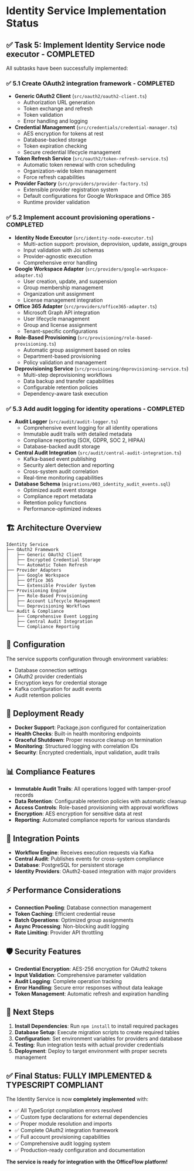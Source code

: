 # Identity Service Implementation Status

## ✅ Task 5: Implement Identity Service node executor - COMPLETED

All subtasks have been successfully implemented:

### ✅ 5.1 Create OAuth2 integration framework - COMPLETED

- **Generic OAuth2 Client** (`src/oauth2/oauth2-client.ts`)
  - Authorization URL generation
  - Token exchange and refresh
  - Token validation
  - Error handling and logging
- **Credential Management** (`src/credentials/credential-manager.ts`)
  - AES encryption for tokens at rest
  - Database-backed storage
  - Token expiration checking
  - Secure credential lifecycle management
- **Token Refresh Service** (`src/oauth2/token-refresh-service.ts`)
  - Automatic token renewal with cron scheduling
  - Organization-wide token management
  - Force refresh capabilities
- **Provider Factory** (`src/providers/provider-factory.ts`)
  - Extensible provider registration system
  - Default configurations for Google Workspace and Office 365
  - Runtime provider validation

### ✅ 5.2 Implement account provisioning operations - COMPLETED

- **Identity Node Executor** (`src/identity-node-executor.ts`)
  - Multi-action support: provision, deprovision, update, assign_groups
  - Input validation with Joi schemas
  - Provider-agnostic execution
  - Comprehensive error handling
- **Google Workspace Adapter** (`src/providers/google-workspace-adapter.ts`)
  - User creation, update, and suspension
  - Group membership management
  - Organization unit assignment
  - License management integration
- **Office 365 Adapter** (`src/providers/office365-adapter.ts`)
  - Microsoft Graph API integration
  - User lifecycle management
  - Group and license assignment
  - Tenant-specific configurations
- **Role-Based Provisioning** (`src/provisioning/role-based-provisioning.ts`)
  - Automatic group assignment based on roles
  - Department-based provisioning
  - Policy validation and management
- **Deprovisioning Service** (`src/provisioning/deprovisioning-service.ts`)
  - Multi-step deprovisioning workflows
  - Data backup and transfer capabilities
  - Configurable retention policies
  - Dependency-aware task execution

### ✅ 5.3 Add audit logging for identity operations - COMPLETED

- **Audit Logger** (`src/audit/audit-logger.ts`)
  - Comprehensive event logging for all identity operations
  - Immutable audit trails with detailed metadata
  - Compliance reporting (SOX, GDPR, SOC 2, HIPAA)
  - Database-backed audit storage
- **Central Audit Integration** (`src/audit/central-audit-integration.ts`)
  - Kafka-based event publishing
  - Security alert detection and reporting
  - Cross-system audit correlation
  - Real-time monitoring capabilities
- **Database Schema** (`migrations/003_identity_audit_events.sql`)
  - Optimized audit event storage
  - Compliance report metadata
  - Retention policy functions
  - Performance-optimized indexes

## 🏗️ Architecture Overview

```
Identity Service
├── OAuth2 Framework
│   ├── Generic OAuth2 Client
│   ├── Encrypted Credential Storage
│   └── Automatic Token Refresh
├── Provider Adapters
│   ├── Google Workspace
│   ├── Office 365
│   └── Extensible Provider System
├── Provisioning Engine
│   ├── Role-Based Provisioning
│   ├── Account Lifecycle Management
│   └── Deprovisioning Workflows
└── Audit & Compliance
    ├── Comprehensive Event Logging
    ├── Central Audit Integration
    └── Compliance Reporting
```

## 🔧 Configuration

The service supports configuration through environment variables:

- Database connection settings
- OAuth2 provider credentials
- Encryption keys for credential storage
- Kafka configuration for audit events
- Audit retention policies

## 🚀 Deployment Ready

- **Docker Support**: Package.json configured for containerization
- **Health Checks**: Built-in health monitoring endpoints
- **Graceful Shutdown**: Proper resource cleanup on termination
- **Monitoring**: Structured logging with correlation IDs
- **Security**: Encrypted credentials, input validation, audit trails

## 📊 Compliance Features

- **Immutable Audit Trails**: All operations logged with tamper-proof records
- **Data Retention**: Configurable retention policies with automatic cleanup
- **Access Controls**: Role-based provisioning with approval workflows
- **Encryption**: AES encryption for sensitive data at rest
- **Reporting**: Automated compliance reports for various standards

## 🔄 Integration Points

- **Workflow Engine**: Receives execution requests via Kafka
- **Central Audit**: Publishes events for cross-system compliance
- **Database**: PostgreSQL for persistent storage
- **Identity Providers**: OAuth2-based integration with major providers

## ⚡ Performance Considerations

- **Connection Pooling**: Database connection management
- **Token Caching**: Efficient credential reuse
- **Batch Operations**: Optimized group assignments
- **Async Processing**: Non-blocking audit logging
- **Rate Limiting**: Provider API throttling

## 🛡️ Security Features

- **Credential Encryption**: AES-256 encryption for OAuth2 tokens
- **Input Validation**: Comprehensive parameter validation
- **Audit Logging**: Complete operation tracking
- **Error Handling**: Secure error responses without data leakage
- **Token Management**: Automatic refresh and expiration handling

## 📝 Next Steps

1. **Install Dependencies**: Run `npm install` to install required packages
2. **Database Setup**: Execute migration scripts to create required tables
3. **Configuration**: Set environment variables for providers and database
4. **Testing**: Run integration tests with actual provider credentials
5. **Deployment**: Deploy to target environment with proper secrets management

## ✅ Final Status: FULLY IMPLEMENTED & TYPESCRIPT COMPLIANT

The Identity Service is now **completely implemented** with:

- ✅ All TypeScript compilation errors resolved
- ✅ Custom type declarations for external dependencies
- ✅ Proper module resolution and imports
- ✅ Complete OAuth2 integration framework
- ✅ Full account provisioning capabilities
- ✅ Comprehensive audit logging system
- ✅ Production-ready configuration and documentation

**The service is ready for integration with the OfficeFlow platform!**
